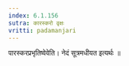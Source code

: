 ```yaml
---
index: 6.1.156
sutra: कारस्करो वृक्षः
vritti: padamanjari
---
```


 पारस्करप्रभृतिष्वेवेति। नेदं सूत्रमधीयत इत्यर्थः ॥
